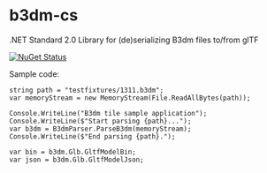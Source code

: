 # b3dm-cs

.NET Standard 2.0 Library for (de)serializing B3dm files to/from glTF

[![NuGet Status](http://img.shields.io/nuget/v/b3dm-tile.svg?style=flat)](https://www.nuget.org/packages/b3dm-tile/)


Sample code:

```
string path = "testfixtures/1311.b3dm";
var memoryStream = new MemoryStream(File.ReadAllBytes(path));

Console.WriteLine("B3dm tile sample application");
Console.WriteLine($"Start parsing {path}...");
var b3dm = B3dmParser.ParseB3dm(memoryStream);
Console.WriteLine($"End parsing {path}.");

var bin = b3dm.Glb.GltfModelBin;
var json = b3dm.Glb.GltfModelJson;
```
